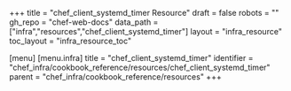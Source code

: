 +++
title = "chef_client_systemd_timer Resource"
draft = false
robots = ""
gh_repo = "chef-web-docs"
data_path = ["infra","resources","chef_client_systemd_timer"]
layout = "infra_resource"
toc_layout = "infra_resource_toc"

[menu]
  [menu.infra]
    title = "chef_client_systemd_timer"
    identifier = "chef_infra/cookbook_reference/resources/chef_client_systemd_timer"
    parent = "chef_infra/cookbook_reference/resources"
+++

<!-- The contents of this page are automatically generated from the chef_client_systemd_timer.yaml file in the data directory. -->
<!-- To suggest a change, edit the https://github.com/chef/chef/blob/master/lib/chef/resource/chef_client_systemd_timer.rb file
      and submit a pull request to the https://github.com/chef/chef repository. -->
